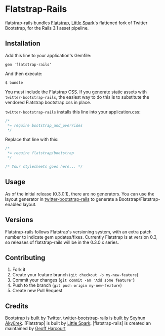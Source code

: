 # Flatstrap-Rails

flatstrap-rails bundles [Flatstrap](http://littlesparkvt.com/flatstrap/index.html), [Little Spark](https://littlesparkvt.com/)'s flattened fork of Twitter Bootstrap, for the Rails 3.1 asset pipeline.

## Installation

Add this line to your application's Gemfile:

    gem 'flatstrap-rails'

And then execute:

    $ bundle

You must include the Flatstrap CSS. If you generate static assets with `twitter-bootstrap-rails`, the easiest way to do this is to substitute the vendored Flatstrap bootstrap.css in place.

`twitter-bootstrap-rails` installs this line into your application.css:

```css
/*
 *= require bootstrap_and_overrides
 */

```

Replace that line with this:

```css
/*
 *= require flatstrap/bootstrap
 */

/* Your stylesheets goes here... */
```

## Usage

As of the initial release (0.3.0.1), there are no generators. You can use the layout generator in [twitter-bootstrap-rails](https://github.com/seyhunak/twitter-bootstrap-rails) to generate a Bootstrap/Flatstrap-enabled layout.

## Versions
Flatstrap-rails follows Flatstrap's versioning system, with an extra patch number to indicate gem updates/fixes. Currently Flatstrap is at version 0.3, so releases of flatstrap-rails will be in the 0.3.0.x series.

## Contributing

1. Fork it
2. Create your feature branch (`git checkout -b my-new-feature`)
3. Commit your changes (`git commit -am 'Add some feature'`)
4. Push to the branch (`git push origin my-new-feature`)
5. Create new Pull Request

## Credits
[Bootstrap](http://twitter.github.com/bootstrap/) is built by Twitter.
[twitter-bootstrap-rails](https://github.com/seyhunak/twitter-bootstrap-rails) is built by [Seyhun Akyürek](https://github.com/seyhunak).
[Flatstrap] is built by [Little Spark](https://littlesparkvt.com/).
[flatstrap-rails] is created an maintained by [Geoff Harcourt](http://github.com/geoffharcourt)